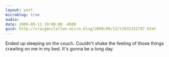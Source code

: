 ```yaml
---
layout: post
microblog: true
audio: 
date: 2009-09-11 19:00:00 -0500
guid: http://craigmcclellan.micro.blog/2009/09/12/t3932152797.html
---
```

Ended up sleeping on the couch. Couldn't shake the feeling of those things crawling on me in my bed. It's gonna be a long day.
